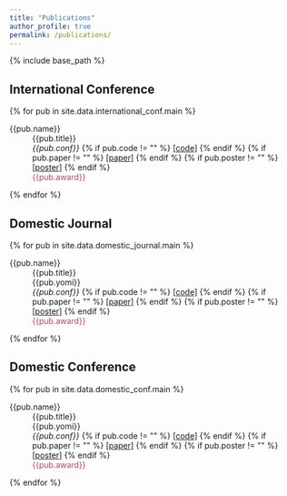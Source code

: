```yaml
---
title: "Publications"
author_profile: true
permalink: /publications/
---
```


{% include base_path %}

## International Conference

{% for pub in site.data.international_conf.main %}
<p style="margin-left: 40px; text-indent: -40px;">
{{pub.name}} <br>
{{pub.title}} <br>
<em>{{pub.conf}} </em>
{% if pub.code != "" %}
<a href="{{pub.code}}">[code]</a>
{% endif %}
{% if pub.paper != "" %}
<a href="{{pub.paper}}">[paper]</a>
{% endif %}
{% if pub.poster != "" %}
<a href="{{pub.poster}}">[poster]</a>
{% endif %}
<span style="color: #b74170;"><br>{{pub.award}}</span>
</p>
{% endfor %}

## Domestic Journal

{% for pub in site.data.domestic_journal.main %}
<p style="margin-left: 40px; text-indent: -40px;">
{{pub.name}} <br>
{{pub.title}} <br>
{{pub.yomi}} <br>
<em>{{pub.conf}} </em>
{% if pub.code != "" %}
<a href="{{pub.code}}">[code]</a>
{% endif %}
{% if pub.paper != "" %}
<a href="{{pub.paper}}">[paper]</a>
{% endif %}
{% if pub.poster != "" %}
<a href="{{pub.poster}}">[poster]</a>
{% endif %}
<span style="color: #b74170;"><br>{{pub.award}}</span>
</p>
{% endfor %}


## Domestic Conference

{% for pub in site.data.domestic_conf.main %}
<p style="margin-left: 40px; text-indent: -40px;">
{{pub.name}} <br>
{{pub.title}} <br>
{{pub.yomi}} <br>
<em>{{pub.conf}} </em>
{% if pub.code != "" %}
<a href="{{pub.code}}">[code]</a>
{% endif %}
{% if pub.paper != "" %}
<a href="{{pub.paper}}">[paper]</a>
{% endif %}
{% if pub.poster != "" %}
<a href="{{pub.poster}}">[poster]</a>
{% endif %}
<span style="color: #b74170;"><br>{{pub.award}}</span>
</p>
{% endfor %}
